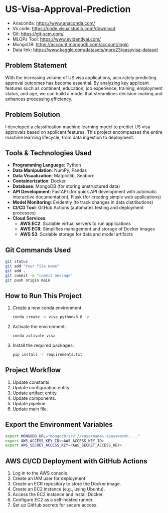 # US-Visa-Approval-Prediction

- Anaconda: https://www.anaconda.com/
- Vs code: https://code.visualstudio.com/download
- Git: https://git-scm.com/
- MLOPs Tool: https://www.evidentlyai.com/
- MongoDB: https://account.mongodb.com/account/login
- Data link: https://www.kaggle.com/datasets/moro23/easyvisa-dataset

## Problem Statement

With the increasing volume of US visa applications, accurately predicting approval outcomes has become essential. By analyzing key applicant features such as continent, education, job experience, training, employment status, and age, we can build a model that streamlines decision-making and enhances processing efficiency.

## Problem Solution

I developed a classification machine learning model to predict US visa approvals based on applicant features. This project encompasses the entire machine learning lifecycle, from data ingestion to deployment.

## Tools & Technologies Used

- **Programming Language**: Python
- **Data Manipulation**: NumPy, Pandas
- **Data Visualization**: Matplotlib, Seaborn
- **Containerization**: Docker
- **Database**: MongoDB (for storing unstructured data)
- **API Development**: FastAPI (for quick API development with automatic interactive documentation), Flask (for creating simple web applications)
- **Model Monitoring**: Evidently (to track changes in data distributions)
- **CI/CD Tool**: GitHub Actions (automates testing and deployment processes)
- **Cloud Services**:
  - **AWS EC2**: Scalable virtual servers to run applications
  - **AWS ECR**: Simplifies management and storage of Docker images
  - **AWS S3**: Scalable storage for data and model artifacts

## Git Commands Used

```bash
git status
git add "Your file name"
git add .
git commit -m "commit message"
git push origin main
```

## How to Run This Project

1. Create a new conda environment:
   ```bash
   conda create -n visa python=3.8 -y
   ```
2. Activate the environment:
   ```bash
   conda activate visa
   ```
3. Install the required packages:
   ```bash
   pip install -r requirements.txt
   ```

## Project Workflow

1. Update constants.
2. Update configuration entity.
3. Update artifact entity.
4. Update components.
5. Update pipeline.
6. Update main file.

## Export the Environment Variables

```bash
export MONGODB_URL="mongodb+srv://<username>:<password>...."
export AWS_ACCESS_KEY_ID=<AWS_ACCESS_KEY_ID>
export AWS_SECRET_ACCESS_KEY=<AWS_SECRET_ACCESS_KEY>
```

## AWS CI/CD Deployment with GitHub Actions

1. Log in to the AWS console.
2. Create an IAM user for deployment.
3. Create an ECR repository to store the Docker image.
4. Create an EC2 instance (e.g., using Ubuntu).
5. Access the EC2 instance and install Docker.
6. Configure EC2 as a self-hosted runner.
7. Set up GitHub secrets for secure access.
